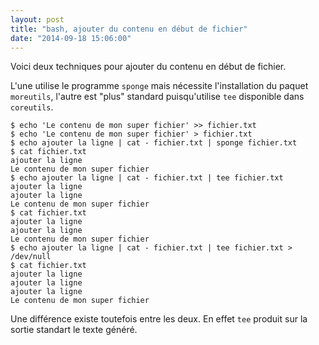 ```yaml
---
layout: post
title: "bash, ajouter du contenu en début de fichier"
date: "2014-09-18 15:06:00"
---
```

Voici deux techniques pour ajouter du contenu en début de fichier.

L'une utilise le programme <code>sponge</code> mais nécessite l'installation du paquet <code>moreutils</code>, l'autre est "plus" standard puisqu'utilise <code>tee</code> disponible dans <code>coreutils</code>.


```
$ echo 'Le contenu de mon super fichier' >> fichier.txt
$ echo 'Le contenu de mon super fichier' > fichier.txt
$ echo ajouter la ligne | cat - fichier.txt | sponge fichier.txt
$ cat fichier.txt 
ajouter la ligne
Le contenu de mon super fichier
$ echo ajouter la ligne | cat - fichier.txt | tee fichier.txt
ajouter la ligne
ajouter la ligne
Le contenu de mon super fichier
$ cat fichier.txt 
ajouter la ligne
ajouter la ligne
Le contenu de mon super fichier
$ echo ajouter la ligne | cat - fichier.txt | tee fichier.txt > /dev/null
$ cat fichier.txt 
ajouter la ligne
ajouter la ligne
ajouter la ligne
Le contenu de mon super fichier
```

Une différence existe toutefois entre les deux. En effet <code>tee</code> produit sur la sortie standart le texte généré. 

